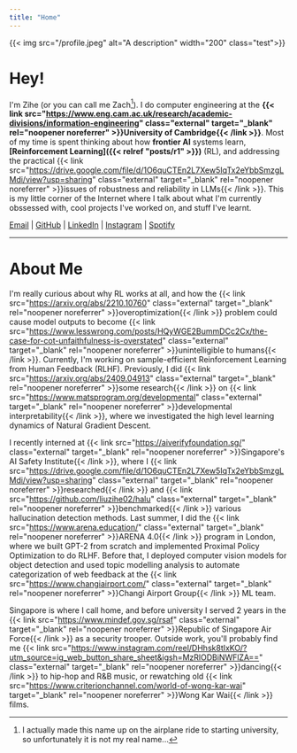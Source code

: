 ```yaml
---
title: "Home"
---
```


{{< img src="/profile.jpeg" alt="A description" width="200" class="test">}}

# Hey!

I'm Zihe (or you can call me Zach[^1]). I do computer engineering at the **{{< link src="https://www.eng.cam.ac.uk/research/academic-divisions/information-engineering" class="external" target="_blank" rel="noopener noreferrer" >}}University of Cambridge{{< /link >}}**. Most of my time is spent thinking about how **frontier AI** systems learn, **[Reinforcement Learning]({{< relref "posts/r1" >}})** (RL), and addressing the practical {{< link src="https://drive.google.com/file/d/1O6quCTEn2L7Xew5IqTx2eYbbSmzgLMdi/view?usp=sharing" class="external" target="_blank" rel="noopener noreferrer" >}}issues of robustness and reliability in LLMs{{< /link >}}. This is my little corner of the Internet where I talk about what I'm currently obssessed with, cool projects I've worked on, and stuff I've learnt.

[Email](mailto:zl559@cam.ac.uk) | [GitHub](https://github.com/liuzihe02) | [LinkedIn](https://linkedin.com/in/liu-zihe) | [Instagram](https://instagram.com/flowingpurplecrane) | [Spotify](https://open.spotify.com/user/magnoliapotato?si=qAx5VSDLQvqv2rZg3PVZgA)

---

# About Me

I'm really curious about why RL works at all, and how the {{< link src="https://arxiv.org/abs/2210.10760" class="external" target="_blank" rel="noopener noreferrer" >}}overoptimization{{< /link >}} problem could cause model outputs to become {{< link src="https://www.lesswrong.com/posts/HQyWGE2BummDCc2Cx/the-case-for-cot-unfaithfulness-is-overstated" class="external" target="_blank" rel="noopener noreferrer" >}}unintelligible to humans{{< /link >}}. Currently, I'm working on sample-efficient Reinforcement Learning from Human Feedback (RLHF). Previously, I did {{< link src="https://arxiv.org/abs/2409.04913" class="external" target="_blank" rel="noopener noreferrer" >}}some research{{< /link >}} on {{< link src="https://www.matsprogram.org/developmental" class="external" target="_blank" rel="noopener noreferrer" >}}developmental interpretability{{< /link >}}, where we investigated the high level learning dynamics of Natural Gradient Descent.

I recently interned at {{< link src="https://aiverifyfoundation.sg/" class="external" target="_blank" rel="noopener noreferrer" >}}Singapore's AI Safety Institute{{< /link >}}, where I {{< link src="https://drive.google.com/file/d/1O6quCTEn2L7Xew5IqTx2eYbbSmzgLMdi/view?usp=sharing" class="external" target="_blank" rel="noopener noreferrer" >}}researched{{< /link >}} and {{< link src="https://github.com/liuzihe02/halu" class="external" target="_blank" rel="noopener noreferrer" >}}benchmarked{{< /link >}} various hallucination detection methods. Last summer, I did the {{< link src="https://www.arena.education/" class="external" target="_blank" rel="noopener noreferrer" >}}ARENA 4.0{{< /link >}} program in London, where we built GPT-2 from scratch and implemented Proximal Policy Optimization to do RLHF. Before that, I deployed computer vision models for object detection and used topic modelling analysis to automate categorization of web feedback at the {{< link src="https://www.changiairport.com/" class="external" target="_blank" rel="noopener noreferrer" >}}Changi Airport Group{{< /link >}} ML team.

Singapore is where I call home, and before university I served 2 years in the {{< link src="https://www.mindef.gov.sg/rsaf" class="external" target="_blank" rel="noopener noreferrer" >}}Republic of Singapore Air Force{{< /link >}} as a security trooper. Outside work, you'll probably find me {{< link src="https://www.instagram.com/reel/DHhsk8tIxKO/?utm_source=ig_web_button_share_sheet&igsh=MzRlODBiNWFlZA==" class="external" target="_blank" rel="noopener noreferrer" >}}dancing{{< /link >}} to hip-hop and R&B music, or rewatching old {{< link src="https://www.criterionchannel.com/world-of-wong-kar-wai" target="_blank" rel="noopener noreferrer" >}}Wong Kar Wai{{< /link >}} films.


[^1]: I actually made this name up on the airplane ride to starting university, so unfortunately it is not my real name...
